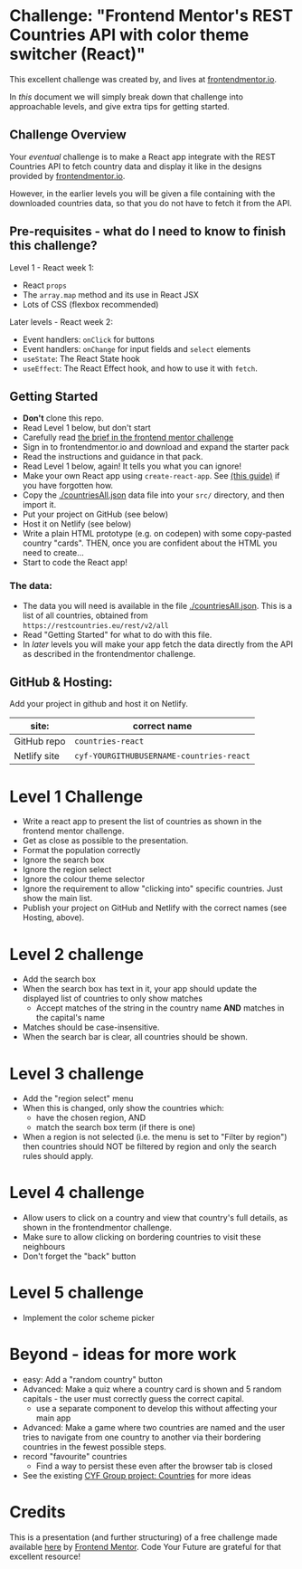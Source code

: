 # Challenge: "Frontend Mentor's REST Countries API with color theme switcher (React)"

This excellent challenge was created by, and lives at [frontendmentor.io](https://www.frontendmentor.io/challenges/rest-countries-api-with-color-theme-switcher-5cacc469fec04111f7b848ca).

In _this_ document we will simply break down that challenge into approachable levels, and give extra tips for getting started.

## Challenge Overview

Your _eventual_ challenge is to make a React app integrate with the REST Countries API to fetch country data and display it like in the designs provided by [frontendmentor.io](https://www.frontendmentor.io/challenges/rest-countries-api-with-color-theme-switcher-5cacc469fec04111f7b848ca).

However, in the earlier levels you will be given a file containing with the downloaded countries data, so that you do not have to fetch it from the API.

## Pre-requisites - what do I need to know to finish this challenge?

Level 1 - React week 1:

- React `props`
- The `array.map` method and its use in React JSX
- Lots of CSS (flexbox recommended)

Later levels - React week 2:

- Event handlers: `onClick` for buttons
- Event handlers: `onChange` for input fields and `select` elements
- `useState`: The React State hook
- `useEffect`: The React Effect hook, and how to use it with `fetch`.

## Getting Started

- **Don't** clone this repo.
- Read Level 1 below, but don't start
- Carefully read [the brief in the frontend mentor challenge](https://www.frontendmentor.io/challenges/rest-countries-api-with-color-theme-switcher-5cacc469fec04111f7b848ca)
- Sign in to frontendmentor.io and download and expand the starter pack
- Read the instructions and guidance in that pack.
- Read Level 1 below, again! It tells you what you can ignore!
- Make your own React app using `create-react-app`. See [(this guide)](https://docs.codeyourfuture.io/students/guides/creating-a-react-app) if you have forgotten how.
- Copy the [./countriesAll.json](./countriesAll.json) data file into your `src/` directory, and then import it.
- Put your project on GitHub (see below)
- Host it on Netlify (see below)
- Write a plain HTML prototype (e.g. on codepen) with some copy-pasted country "cards". THEN, once you are confident about the HTML you need to create...
- Start to code the React app!

### The data:

- The data you will need is available in the file [./countriesAll.json](./countriesAll.json). This is a list of all countries, obtained from `https://restcountries.eu/rest/v2/all`
- Read "Getting Started" for what to do with this file.
- In _later_ levels you will make your app fetch the data directly from the API as described in the frontendmentor challenge.

## GitHub & Hosting:

Add your project in github and host it on Netlify.

| site:        | correct name                             |
| ------------ | ---------------------------------------- |
| GitHub repo  | `countries-react`                        |
| Netlify site | `cyf-YOURGITHUBUSERNAME-countries-react` |

# Level 1 Challenge

- Write a react app to present the list of countries as shown in the frontend mentor challenge.
- Get as close as possible to the presentation.
- Format the population correctly
- Ignore the search box
- Ignore the region select
- Ignore the colour theme selector
- Ignore the requirement to allow "clicking into" specific countries. Just show the main list.
- Publish your project on GitHub and Netlify with the correct names (see Hosting, above).

# Level 2 challenge

- Add the search box
- When the search box has text in it, your app should update the displayed list of countries to only show matches
  - Accept matches of the string in the country name **AND** matches in the capital's name
- Matches should be case-insensitive.
- When the search bar is clear, all countries should be shown.

# Level 3 challenge

- Add the "region select" menu
- When this is changed, only show the countries which:
  - have the chosen region, AND
  - match the search box term (if there is one)
- When a region is not selected (i.e. the menu is set to "Filter by region") then countries should NOT be filtered by region and only the search rules should apply.

# Level 4 challenge

- Allow users to click on a country and view that country's full details, as shown in the frontendmentor challenge.
- Make sure to allow clicking on bordering countries to visit these neighbours
- Don't forget the "back" button

# Level 5 challenge

- Implement the color scheme picker

# Beyond - ideas for more work

- easy: Add a "random country" button
- Advanced: Make a quiz where a country card is shown and 5 random capitals - the user must correctly guess the correct capital.
  - use a separate component to develop this without affecting your main app
- Advanced: Make a game where two countries are named and the user tries to navigate from one country to another via their bordering countries in the fewest possible steps.
- record "favourite" countries
  - Find a way to persist these even after the browser tab is closed
- See the existing [CYF Group project: Countries](https://github.com/CodeYourFuture/group-project-countries) for more ideas

# Credits

This is a presentation (and further structuring) of a free challenge made available [here](https://www.frontendmentor.io/challenges/rest-countries-api-with-color-theme-switcher-5cacc469fec04111f7b848ca) by [Frontend Mentor](https://www.frontendmentor.io/). Code Your Future are grateful for that excellent resource!
